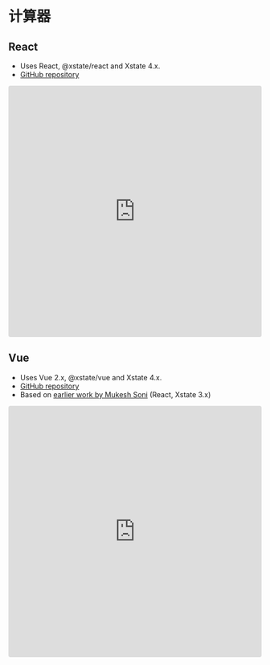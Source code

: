 # 计算器

## React

- Uses React, @xstate/react and Xstate 4.x.
- [GitHub repository](https://github.com/GiancarlosIO/xstate-react-calculator)

<iframe
     src="https://codesandbox.io/embed/github/GiancarlosIO/xstate-react-calculator/tree/master/?fontsize=14&hidenavigation=1&theme=dark"
     style="width:100%; height:500px; border:0; border-radius: 4px; overflow:hidden;"
     title="GiancarlosIO/xstate-react-calculator"
     allow="accelerometer; ambient-light-sensor; camera; encrypted-media; geolocation; gyroscope; hid; microphone; midi; payment; usb; vr; xr-spatial-tracking"
     sandbox="allow-forms allow-modals allow-popups allow-presentation allow-same-origin allow-scripts"
   ></iframe>

## Vue

- Uses Vue 2.x, @xstate/vue and Xstate 4.x.
- [GitHub repository](https://github.com/Glutnix/xstate-vue-calculator/tree/master/)
- Based on [earlier work by Mukesh Soni](https://github.com/mukeshsoni/statechart-calculator) (React, Xstate 3.x)

<iframe src="https://codesandbox.io/embed/github/Glutnix/xstate-vue-calculator/tree/master/?fontsize=14&hidenavigation=1&initialpath=%2Fsrc%2FcalculatorStateGraph.js&module=%2Fsrc%2FcalculatorStategraph.js&theme=dark&view=preview"style="width:100%; height:500px; border:0; border-radius: 4px; overflow:hidden;" title="xstate-vue-calculator" sandbox="allow-modals allow-forms allow-popups allow-scripts allow-same-origin"></iframe>
